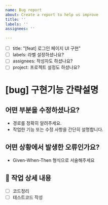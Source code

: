 ```yaml
---
name: Bug report
about: Create a report to help us improve
title: ''
labels: ''
assignees: ''

---
```


<!-- 여기는 예시입니다. 아래 주석까지는 지위주세요 -->
- [ ] title: "[feat] 로그인 페이지 UI 구현"
- [ ] labels: 라벨 설정하셨나요?
- [ ] assignees: 작성자도 하셨나요?
- [ ] project: 프로젝트 설정도 하셨나요?
<!-- 지웠나요? 확실해요? -->

# [bug] 구현기능 간략설명

## 어떤 부분을 수정하셨나요?
- 경로를 정확히 알려주세요.
- 작업한 기능 또는 수정 사항을 간단히 설명합니다.  

## 어떤 상황에서 발생한 오류인가요?
- Given-When-Then 형식으로 서술해주세요

## 📌 작업 상세 내용
- [ ] 코드정리
- [ ] 테스트코드 작성
